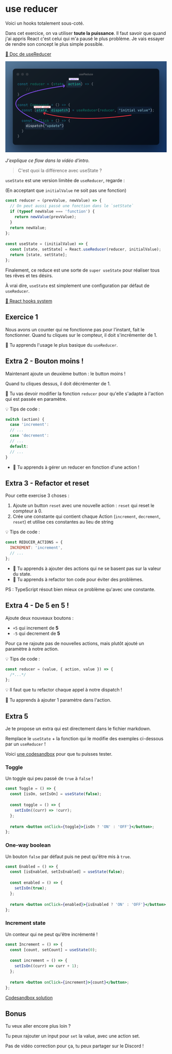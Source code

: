 # use reducer

Voici un hooks totalement sous-coté.

Dans cet exercice, on va utiliser **toute la puissance**. Il faut savoir que quand
j'ai appris React c'est celui qui m'a pausé le plus problème. Je vais essayer
de rendre son concept le plus simple possible.

[📖 Doc de useReducer](https://beta.reactjs.org/apis/usereducer)

![use reduce flow](../../../public/assets/use-reduce-flow.png)

_J'explique ce flow dans la vidéo d'intro._

> C'est quoi la différence avec useState ?

`useState` est une version limitée de `useReducer`, regarde :

(En acceptant que `initialValue` ne soit pas une fonction)

```js
const reducer = (prevValue, newValue) => {
  // On peut aussi passé une fonction dans le `setState`
  if (typeof newValue === 'function') {
    return newValue(prevValue);
  }
  return newValue;
};

const useState = (initialValue) => {
  const [state, setState] = React.useReducer(reducer, initialValue);
  return [state, setState];
};
```

Finalement, ce reduce est une sorte de `super useState` pour
réaliser tous tes rêves et tes désirs.

À vrai dire, `useState` est simplement une configuration par défaut de `useReducer`.

[📖 React hooks system](https://the-guild.dev/blog/react-hooks-system)

## Exercice 1

Nous avons un counter qui ne fonctionne pas pour l'instant, fait
le fonctionner.
Quand tu cliques sur le compteur, il doit s'incrémenter de 1.

💌 Tu apprends l'usage le plus basique du `useReducer`.

## Extra 2 - Bouton moins !

Maintenant ajoute un deuxième button : le button moins !

Quand tu cliques dessus, il doit décrémenter de 1.

🦁 Tu vas devoir modifier la fonction `reducer` pour qu'elle
s'adapte à l'action qui est passée en paramètre.

💡 Tips de code :

```js
switch (action) {
  case 'increment':
  // ...
  case 'decrement':
  // ...
  default:
  // ...
}
```

- 💌 Tu apprends à gérer un reducer en fonction d'une action !

## Extra 3 - Refactor et reset

Pour cette exercise 3 choses :

1. Ajoute un button `reset` avec une nouvelle action : `reset` qui reset le compteur à 0.
2. Crée une constante qui contient chaque Action (`increment`, `decrement`, `reset`)
   et utilise ces constantes au lieu de string

💡 Tips de code :

```js
const REDUCER_ACTIONS = {
  INCREMENT: 'increment',
  // ...
};
```

- 💌 Tu apprends à ajouter des actions qui ne se basent pas sur la valeur du state.
- 💌 Tu apprends à refactor ton code pour éviter des problèmes.

PS : TypeScript résout bien mieux ce problème qu'avec une constante.

## Extra 4 - De 5 en 5 !

Ajoute deux nouveaux boutons :

- `+5` qui increment de **5**
- `-5` qui decrement de **5**

Pour ça ne rajoute pas de nouvelles actions, mais plutôt ajouté
un paramètre à notre action.

💡 Tips de code :

```js
const reducer = (value, { action, value }) => {
  /*...*/
};
```

💡 Il faut que tu refactor chaque appel à notre dispatch !

💌 Tu apprends à ajouter 1 paramètre dans l'action.

## Extra 5

Je te propose un extra qui est directement dans le fichier markdown.

Remplace le `useState` + la fonction qui le modifie des exemples ci-dessous
par un `useReducer` !

Voici [une codesandbox](https://codesandbox.io/s/use-reducer-extra-5-exercise-hqgxgb)
pour que tu puisses tester.

### Toggle

Un toggle qui peu passé de `true` à `false` !

```jsx
const Toggle = () => {
  const [isOn, setIsOn] = useState(false);

  const toggle = () => {
    setIsOn((curr) => !curr);
  };

  return <button onClick={toggle}>{isOn ? 'ON' : 'OFF'}</button>;
};
```

### One-way boolean

Un bouton `false` par défaut puis ne peut qu'être mis à `true`.

```jsx
const Enabled = () => {
  const [isEnabled, setIsEnabled] = useState(false);

  const enabled = () => {
    setIsOn(true);
  };

  return <button onClick={enabled}>{isEnabled ? 'ON' : 'OFF'}</button>;
};
```

### Increment state

Un conteur qui ne peut qu'être incrémenté !

```jsx
const Increment = () => {
  const [count, setCount] = useState(0);

  const increment = () => {
    setIsOn((curr) => curr + 1);
  };

  return <button onClick={increment}>{count}</button>;
};
```

[Codesandbox solution](https://codesandbox.io/s/use-reducer-extra-5-solution-f94p5k)

## Bonus

Tu veux aller encore plus loin ?

Tu peux rajouter un input pour `set` la value, avec une action set.

Pas de vidéo correction pour ça, tu peux partager sur le Discord !
